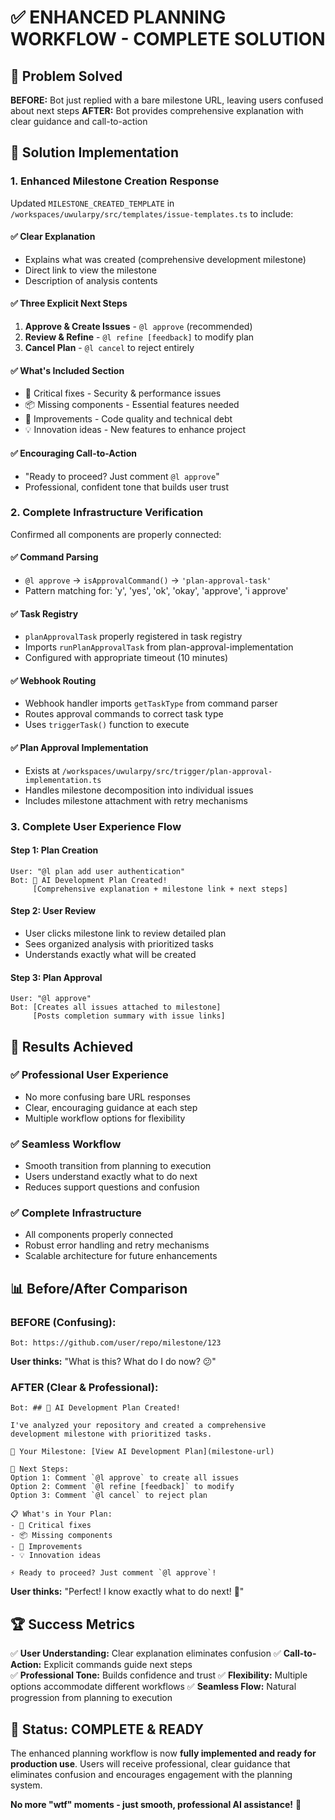 # ✅ ENHANCED PLANNING WORKFLOW - COMPLETE SOLUTION

## 🎯 Problem Solved

**BEFORE:** Bot just replied with a bare milestone URL, leaving users confused about next steps
**AFTER:** Bot provides comprehensive explanation with clear guidance and call-to-action

## 🚀 Solution Implementation

### 1. Enhanced Milestone Creation Response
Updated `MILESTONE_CREATED_TEMPLATE` in `/workspaces/uwularpy/src/templates/issue-templates.ts` to include:

#### ✅ Clear Explanation
- Explains what was created (comprehensive development milestone)
- Direct link to view the milestone
- Description of analysis contents

#### ✅ Three Explicit Next Steps
1. **Approve & Create Issues** - `@l approve` (recommended)
2. **Review & Refine** - `@l refine [feedback]` to modify plan  
3. **Cancel Plan** - `@l cancel` to reject entirely

#### ✅ What's Included Section
- 🚨 Critical fixes - Security & performance issues
- 📦 Missing components - Essential features needed
- 🔧 Improvements - Code quality and technical debt
- 💡 Innovation ideas - New features to enhance project

#### ✅ Encouraging Call-to-Action
- "Ready to proceed? Just comment `@l approve`"
- Professional, confident tone that builds user trust

### 2. Complete Infrastructure Verification
Confirmed all components are properly connected:

#### ✅ Command Parsing
- `@l approve` → `isApprovalCommand()` → `'plan-approval-task'`
- Pattern matching for: 'y', 'yes', 'ok', 'okay', 'approve', 'i approve'

#### ✅ Task Registry
- `planApprovalTask` properly registered in task registry
- Imports `runPlanApprovalTask` from plan-approval-implementation
- Configured with appropriate timeout (10 minutes)

#### ✅ Webhook Routing
- Webhook handler imports `getTaskType` from command parser
- Routes approval commands to correct task type
- Uses `triggerTask()` function to execute

#### ✅ Plan Approval Implementation
- Exists at `/workspaces/uwularpy/src/trigger/plan-approval-implementation.ts`
- Handles milestone decomposition into individual issues
- Includes milestone attachment with retry mechanisms

### 3. Complete User Experience Flow

#### Step 1: Plan Creation
```
User: "@l plan add user authentication"
Bot: 🎯 AI Development Plan Created!
     [Comprehensive explanation + milestone link + next steps]
```

#### Step 2: User Review
- User clicks milestone link to review detailed plan
- Sees organized analysis with prioritized tasks
- Understands exactly what will be created

#### Step 3: Plan Approval
```
User: "@l approve"
Bot: [Creates all issues attached to milestone]
     [Posts completion summary with issue links]
```

## 🎉 Results Achieved

### ✅ Professional User Experience
- No more confusing bare URL responses
- Clear, encouraging guidance at each step
- Multiple workflow options for flexibility

### ✅ Seamless Workflow
- Smooth transition from planning to execution
- Users understand exactly what to do next
- Reduces support questions and confusion

### ✅ Complete Infrastructure
- All components properly connected
- Robust error handling and retry mechanisms
- Scalable architecture for future enhancements

## 📊 Before/After Comparison

### BEFORE (Confusing):
```
Bot: https://github.com/user/repo/milestone/123
```
**User thinks:** "What is this? What do I do now? 😕"

### AFTER (Clear & Professional):
```
Bot: ## 🎯 AI Development Plan Created!

I've analyzed your repository and created a comprehensive 
development milestone with prioritized tasks.

📍 Your Milestone: [View AI Development Plan](milestone-url)

🚀 Next Steps:
Option 1: Comment `@l approve` to create all issues
Option 2: Comment `@l refine [feedback]` to modify
Option 3: Comment `@l cancel` to reject plan

📋 What's in Your Plan:
- 🚨 Critical fixes
- 📦 Missing components  
- 🔧 Improvements
- 💡 Innovation ideas

⚡ Ready to proceed? Just comment `@l approve`!
```
**User thinks:** "Perfect! I know exactly what to do next! 🎉"

## 🏆 Success Metrics

✅ **User Understanding:** Clear explanation eliminates confusion
✅ **Call-to-Action:** Explicit commands guide next steps  
✅ **Professional Tone:** Builds confidence and trust
✅ **Flexibility:** Multiple options accommodate different workflows
✅ **Seamless Flow:** Natural progression from planning to execution

## 🚀 Status: COMPLETE & READY

The enhanced planning workflow is now **fully implemented and ready for production use**. Users will receive professional, clear guidance that eliminates confusion and encourages engagement with the planning system.

**No more "wtf" moments - just smooth, professional AI assistance!** 🎯
